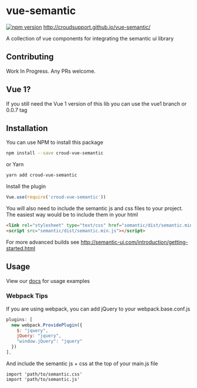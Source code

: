 # vue-semantic
[![npm version](https://badge.fury.io/js/croud-vue-semantic.svg)](https://badge.fury.io/js/croud-vue-semantic)
http://croudsupport.github.io/vue-semantic/

A collection of vue components for integrating the semantic ui library 
## Contributing
Work In Progress. Any PRs welcome.

## Vue 1?
If you still need the Vue 1 version of this lib you can use the vue1 branch or 0.0.7 tag

## Installation
You can use NPM to install this package
```bash
npm install --save croud-vue-semantic
```
or Yarn 
```bash
yarn add croud-vue-semantic
```

Install the plugin
```js
Vue.use(require('croud-vue-semantic'))
```

You will also need to include the semantic js and css files to your project. The easiest way would be to include them in your html

```html
<link rel="stylesheet" type="text/css" href="semantic/dist/semantic.min.css">
<script src="semantic/dist/semantic.min.js"></script>
```
For more advanced builds see http://semantic-ui.com/introduction/getting-started.html

## Usage
View our [docs](http://croudsupport.github.io/vue-semantic/) for usage examples

### Webpack Tips
If you are using webpack, you can add jQuery to your webpack.base.conf.js
```js
plugins: [
  new webpack.ProvidePlugin({
    $: "jquery",
    jQuery: "jquery",
    "window.jQuery": "jquery"
  })
],
```

And include the semantic js + css at the top of your main.js file
```
import 'path/to/semantic.css'
import 'path/to/semantic.js'
```
